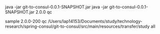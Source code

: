 java -jar git-to-consul-0.0.1-SNAPSHOT.jar <version> <env>
java -jar git-to-consul-0.0.1-SNAPSHOT.jar 2.0.0 qc

sample 2.0.0-200 qc /Users/lap14153/Documents/study/technology-research/spring-consul/git-to-consul/src/main/resources/transfer/study all